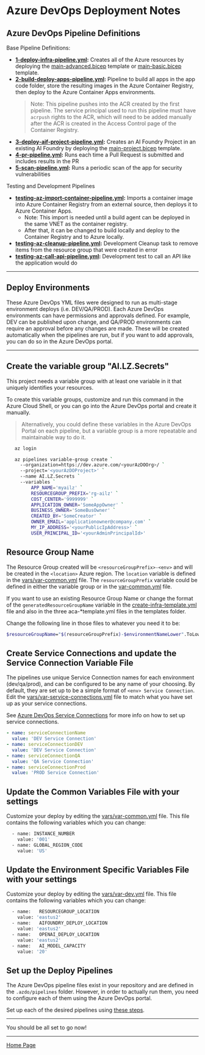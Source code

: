 # Azure DevOps Deployment Notes

## Azure DevOps Pipeline Definitions

Base Pipeline Definitions:

- **[1-deploy-infra-pipeline.yml](1-deploy-infra-pipeline.yml):** Creates all of the Azure resources by deploying the [main-advanced.bicep](../../infra/bicep/main-advanced.bicep) template or  [main-basic.bicep](../../infra/bicep/main-basic.bicep) template.
- **[2-build-deploy-apps-pipeline.yml](2-build-deploy-apps-pipeline.yml):** Pipeline to build all apps in the app code folder, store the resulting images in the Azure Container Registry, then deploy to the Azure Container Apps environments.
  > Note: This pipeline pushes into the ACR created by the first pipeline. The service principal used to run this pipeline must have `acrpush` rights to the ACR, which will need to be added manually after the ACR is created in the Access Control page of the Container Registry.
- **[3-deploy-aif-project-pipeline.yml](3-deploy-aif-project-pipeline.yml):** Creates an AI Foundry Project in an existing AI Foundry by deploying the [main-project.bicep](../../infra/bicep/main-project.bicep) template.
- **[4-pr-pipeline.yml](3-build-pr-pipeline.yml):** Runs each time a Pull Request is submitted and includes results in the PR
- **[5-scan-pipeline.yml](4-scan-pipeline.yml):** Runs a periodic scan of the app for security vulnerabilities

Testing and Development Pipelines

- **[testing-az-import-container-pipeline.yml](testing-az-import-container-pipeline.yml):** Imports a container image into Azure Container Registry from an external source, then deploys it to Azure Container Apps.
  - Note: This import is needed until a build agent can be deployed in the same VNET as the container registry.
  - After that, it can be changed to build locally and deploy to the Container Registry and to Azure locally.
- **[testing-az-cleanup-pipeline.yml](testing-az-cleanup-pipeline.yml):** Development Cleanup task to remove items from the resource group that were created in error
- **[testing-az-call-api-pipeline.yml](testing-az-call-api-pipeline.yml):** Development test to call an API like the application would do

---

## Deploy Environments

These Azure DevOps YML files were designed to run as multi-stage environment deploys (i.e. DEV/QA/PROD). Each Azure DevOps environments can have permissions and approvals defined. For example, DEV can be published upon change, and QA/PROD environments can require an approval before any changes are made. These will be created automatically when the pipelines are run, but if you want to add approvals, you can do so in the Azure DevOps portal.

---

## Create the variable group "AI.LZ.Secrets"

This project needs a variable group with at least one variable in it that uniquely identifies your resources.

To create this variable groups, customize and run this command in the Azure Cloud Shell, or you can go into the Azure DevOps portal and create it manually.

> Alternatively, you could define these variables in the Azure DevOps Portal on each pipeline, but a variable group is a more repeatable and maintainable way to do it.

```bash
   az login

   az pipelines variable-group create `
     --organization=https://dev.azure.com/<yourAzDOOrg>/ `
     --project='<yourAzDOProject>' `
     --name AI.LZ.Secrets `
     --variables `
         APP_NAME='myailz' `
         RESOURCEGROUP_PREFIX='rg-ailz' `
         COST_CENTER='9999999' `
         APPLICATION_OWNER='SomeAppOwner' `
         BUSINESS_OWNER='SomeBusOwner' `
         CREATED_BY='SomeCreator' `
         OWNER_EMAIL='applicationowner@company.com' `
         MY_IP_ADDRESS='<yourPublicIpAddress>' `
         USER_PRINCIPAL_ID='<yourAdminPrincipalId>'
```

## Resource Group Name

The Resource Group created will be `<resourceGroupPrefix>-<env>` and will be created in the `<location>` Azure region.  The `location` variable is defined in the [vars/var-common.yml](./vars/var-common.yml) file.  The `resourceGroupPrefix` variable could be defined in either the variable group or in the [var-common.yml](./vars/var-common.yml)  file.  

If you want to use an existing Resource Group Name or change the format of the `generatedResourceGroupName` variable in the [create-infra-template.yml](./pipes/templates/create-infra-template.yml) file and also in the three aca-*template.yml files in the templates folder.

Change the following line in those files to whatever you need it to be:

```bash
$resourceGroupName="$(resourceGroupPrefix)-$environmentNameLower".ToLower()
```

## Create Service Connections and update the Service Connection Variable File

The pipelines use unique Service Connection names for each environment (dev/qa/prod), and can be configured to be any name of your choosing. By default, they are set up to be a simple format of `<env> Service Connection`. Edit the [vars/var-service-connections.yml](./vars/var-service-connections.yml) file to match what you have set up as your service connections.

See [Azure DevOps Service Connections](https://learn.microsoft.com/en-us/azure/devops/pipelines/library/connect-to-azure) for more info on how to set up service connections.

```yml
- name: serviceConnectionName
  value: 'DEV Service Connection'
- name: serviceConnectionDEV
  value: 'DEV Service Connection'
- name: serviceConnectionQA
  value: 'QA Service Connection'
- name: serviceConnectionProd
  value: 'PROD Service Connection'
```

## Update the Common Variables File with your settings

Customize your deploy by editing the [vars/var-common.yml](./vars/var-common.yml) file. This file contains the following variables which you can change:

```bash
  - name: INSTANCE_NUMBER
    value: '001'
  - name: GLOBAL_REGION_CODE
    value: 'US'
```

## Update the Environment Specific Variables File with your settings

Customize your deploy by editing the [vars/var-dev.yml](./vars/var-dev.yml) file. This file contains the following variables which you can change:

```bash
  - name:   RESOURCEGROUP_LOCATION
    value: 'eastus2'
  - name:   AIFOUNDRY_DEPLOY_LOCATION
    value: 'eastus2'
  - name:   OPENAI_DEPLOY_LOCATION
    value: 'eastus2'
  - name:   AI_MODEL_CAPACITY
    value: '20'
```

## Set up the Deploy Pipelines

The Azure DevOps pipeline files exist in your repository and are defined in the `.azdo/pipelines` folder. However, in order to actually run them, you need to configure each of them using the Azure DevOps portal.

Set up each of the desired pipelines using [these steps](../../docs/CreateNewPipeline.md).

---

You should be all set to go now!

---

[Home Page](../../README.md)
